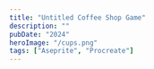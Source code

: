 ```yaml
---
title: "Untitled Coffee Shop Game"
description: ""
pubDate: "2024"
heroImage: "/cups.png"
tags: ["Aseprite", "Procreate"]
---
```


